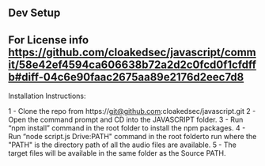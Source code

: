 ## Dev Setup ##
## For License info https://github.com/cloakedsec/javascript/commit/58e42ef4594ca606638b72a2d2c0fcd0f1cfdffb#diff-04c6e90faac2675aa89e2176d2eec7d8 ##



Installation Instructions:



1 - Clone the repo from https://git@github.com:cloakedsec/javascript.git
2 - Open the command prompt and CD into the JAVASCRIPT folder.
3 - Run “npm install” command in the root folder to install the npm packages.
4 - Run “node script.js Drive:PATH" command in the root folderto run where the "PATH" is the directory path of all the audio files are available.
5 - The target files will be available in the same folder as the Source PATH.
